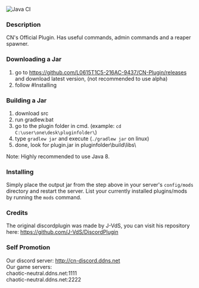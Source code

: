 ![Java CI](https://github.com/L0615T1C5-216AC-9437/CN-Plugin/workflows/Java%20CI/badge.svg)
### Description
CN's Official Plugin. Has useful commands, admin commands and a reaper spawner.

### Downloading a Jar
1) go to https://github.com/L0615T1C5-216AC-9437/CN-Plugin/releases and download latest version, (not recommended to use alpha)
2) follow #Installing

### Building a Jar

1) download src
2) run gradlew.bat
3) go to the plugin folder in cmd. (example: `cd C:\user\one\desk\pluginfolder\`)
4) type `gradlew jar` and execute (`./gradlew jar` on linux)
5) done, look for plugin.jar in pluginfolder\build\libs\

Note: Highly recommended to use Java 8.

### Installing

Simply place the output jar from the step above in your server's `config/mods` directory and restart the server.
List your currently installed plugins/mods by running the `mods` command.

### Credits
The original discordplugin was made by J-VdS, you can visit his repository here: https://github.com/J-VdS/DiscordPlugin

### Self Promotion
Our discord server: http://cn-discord.ddns.net  
Our game servers:  
chaotic-neutral.ddns.net:1111  
chaotic-neutral.ddns.net:2222  

